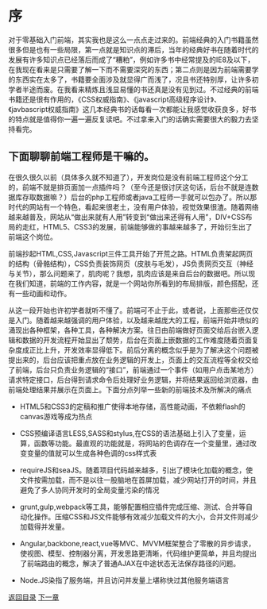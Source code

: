 <h1>序</h1>
<p>对于零基础入门前端，其实我也是这么一点点走过来的。前端经典的入门书籍虽然很多但是也有一些局限，第一点就是知识点的滞后，当年的经典好书在随着时代的发展有许多知识点已经落后而成了“糟粕”，例如许多书中经常提及的IE8及以下，在我现在看来是只需要了解一下而不需要深究的东西；第二点则是因为前端需要学的东西实在太多了，书籍要全面涉及就显得广而浅了，况且书还特别厚，让许多初学者半途而废。在我看来精炼且浅显易懂的书还真是没有见到过。不过经典的前端书籍还是很有作用的，《CSS权威指南》、《javascript高级程序设计》、《javbascript权威指南》这几本经典书的话每看一次都能让我感觉收获良多，好书的特点就是值得你一遍一遍反复读吧。不过拿来入门的话确实需要很大的毅力去坚持看完。</p>
<h2>下面聊聊前端工程师是干嘛的。</h2>
<p>在很久很久以前（具体多久就不知道了），开发岗位是没有前端工程师这个分工的，前端不就是排页面加一点插件吗？（至今还是很讨厌这句话，后台不就是连数据库存取数据嘛？）后台的php工程师或者java工程师一手就可以包办了。所以那时代的网站有一个特色，看起来很老土，没有用户体验，视觉效果很渣。随着网络越来越普及，网站从“做出来就有人用”转变到“做出来还得有人用”，DIV+CSS布局的走红，HTML5、CSS3的发展，前端能够做的事越来越多了，开始衍生出了前端这个岗位。</p>
<p>前端抄起HTML,CSS,Javascript三件工具开始了开荒之路。HTML负责架起网页的结构（骨骼结构），CSS负责装饰网页（皮肤与毛发），JS负责网页交互（神经与关节），那么问题来了，肌肉呢？我想，肌肉应该是来自后台的数据吧。所以现在我们知道，前端的工作内容，就是一个网站你所看到的布局排版，颜色搭配，还有一些动画和动作。</p>
<p>从这一段开始也许初学者就听不懂了。前端可不止于此，或者说，上面那些还仅仅是入门。随着越来越强调的用户体验，以及越来越庞大的工程，前端开始井喷似的涌现出各种框架，各种工具，各种解决方案。往日由前端做好页面交给后台嵌入逻辑和数据的开发流程开始显出了颓势，后台在页面上嵌数据的工作难度随着页面复杂度成正比上升，开发效率显得低下。前后分离的概念似乎是为了解决这个问题被提出来的，后台应该把重点放在业务逻辑的开发上，页面上的交互流程等全权交给了前端，后台只负责业务逻辑的“接口”，前端通过一个事件（如用户点击某地方）请求特定接口，后台得到请求命令后处理好业务逻辑，并将结果返回给浏览器，由前端处理结果并展示在页面上。下面分点列举一些新的前端技术及所解决的痛点</p>
<ul>
	<li>
		<p>HTML5和CSS3的定稿和推广使得本地存储，高性能动画，不依赖flash的canvas游戏等成为热点</p>
	</li>
	<li>
		<p>CSS预编译语言LESS,SASS和stylus,在CSS的语法基础上引入了变量，运算，函数等功能。最直观的功能就是，将网站的色调存在一个变量里，通过改变变量的值就可以生成各种色调的css样式表</p>
	</li>
	<li>
		<p>
			requireJS和seaJS。随着项目代码越来越多，引出了模块化加载的概念，使文件按需加载，而不是以往一股脑地在首屏加载，减少网站打开的时间，并且避免了多人协同开发时的全局变量污染的情况
		</p>
	</li>
	<li>
		<p>
			grunt,gulp,webpack等工具，能够配置相应插件完成压缩、测试、合并等自动化操作。压缩CSS和JS文件能够有效减少加载文件的大小，合并文件则减少加载得并发量。
		</p>
	</li>
	<li>
		<p>
			Angular,backbone,react,vue等MVC、MVVM框架整合了零散的异步请求，使视图、模型、控制器分离，开发思路更清晰，代码维护更简单，并且均提出了前端路由的概念，解决了普通AJAX在中途状态无法保存路径的问题。
		</p>
	</li>
	<li>
		<p>
			Node.JS染指了服务端，并且访问并发量上堪称快过其他服务端语言
		</p>
	</li>
</ul>
<a href="./README.md">返回目录</a>
<a href="./chapter1.md">下一章</a>